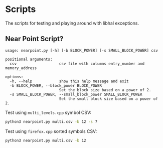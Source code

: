 # Scripts

The scripts for testing and playing around with libhal exceptions.

## Near Point Script?

```plaintext
usage: nearpoint.py [-h] [-b BLOCK_POWER] [-s SMALL_BLOCK_POWER] csv

positional arguments:
  csv                   csv file with columns entry_number and memory_address

options:
  -h, --help            show this help message and exit
  -b BLOCK_POWER, --block_power BLOCK_POWER
                        Set the block size based on a power of 2.
  -s SMALL_BLOCK_POWER, --small_block_power SMALL_BLOCK_POWER
                        Set the small block size based on a power of 2.
```

Test using `multi_levels.cpp` symbol CSV:

```bash
python3 nearpoint.py multi.csv -b 12 -s 7
```

Test using `firefox.cpp` sorted symbols CSV:

```bash
python3 nearpoint.py multi.csv -b 12
```
